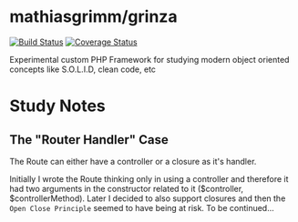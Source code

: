 # mathiasgrimm/grinza

<a href="https://travis-ci.org/mathiasgrimm/grinza"><img src="https://travis-ci.org/mathiasgrimm/grinza.svg" alt="Build Status"></a>
[![Coverage Status](https://coveralls.io/repos/github/mathiasgrimm/grinza/badge.svg)](https://coveralls.io/github/mathiasgrimm/grinza)


Experimental custom PHP Framework for studying modern object oriented concepts like S.O.L.I.D, clean code, etc



# Study Notes

## The "Router Handler" Case

The Route can either have a controller or a closure as it's handler.

Initially I wrote the Route thinking only in using a controller and therefore it had two arguments in the constructor
related to it ($controller, $controllerMethod). 
Later I decided to also support closures and then the `Open Close Principle` seemed to have being at risk.
To be continued...
